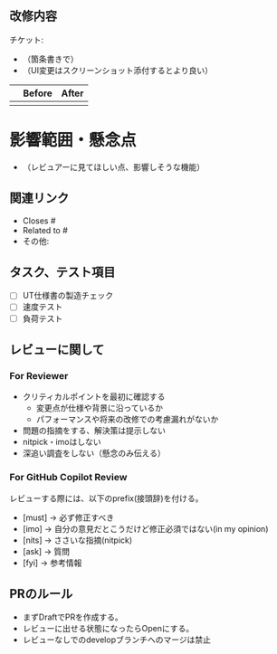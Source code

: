 <!-- レビューコメントはすべて日本語でお願いします -->

## 改修内容
<!-- 改修内容がわかるチケットURLや説明を記載 -->
<!-- コードレベルの改修の説明はFile Changedの該当箇所のコメントに記載する -->
チケット:
- （箇条書きで）
- （UI変更はスクリーンショット添付するとより良い）

|       | Before | After |
| :---: | :----: | :---: |
|  |  |  |

# 影響範囲・懸念点
- （レビュアーに見てほしい点、影響しそうな機能）

## 関連リンク
<!-- 関連するIssue、ドキュメント、外部リンクなど -->
- Closes #
- Related to #
- その他:

## タスク、テスト項目
<!-- プルリクエストを完了させるために必要なタスクがあれば記載。必要に応じて項目は追加。 -->
- [ ] UT仕様書の製造チェック
- [ ] 速度テスト
- [ ] 負荷テスト

## レビューに関して
### For Reviewer
- クリティカルポイントを最初に確認する
    - 変更点が仕様や背景に沿っているか
    - パフォーマンスや将来の改修での考慮漏れがないか
- 問題の指摘をする、解決策は提示しない
- nitpick・imoはしない
- 深追い調査をしない（懸念のみ伝える）

### For GitHub Copilot Review
<!-- for GitHub Copilot review rule -->
レビューする際には、以下のprefix(接頭辞)を付ける。
- [must] → 必ず修正すべき
- [imo] → 自分の意見だとこうだけど修正必須ではない(in my opinion)
- [nits] → ささいな指摘(nitpick)
- [ask] → 質問
- [fyi] → 参考情報
<!-- for GitHub Copilot review  rule-->

## PRのルール
- まずDraftでPRを作成する。
- レビューに出せる状態になったらOpenにする。
- レビューなしでのdevelopブランチへのマージは禁止

<!-- レビューコメントはすべて日本語でお願いします -->